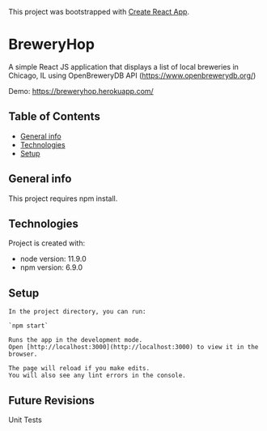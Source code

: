 This project was bootstrapped with [Create React App](https://github.com/facebook/create-react-app).

# BreweryHop

A simple React JS application that displays a list of local breweries in Chicago, IL using OpenBreweryDB​ API 
(https://www.openbrewerydb.org/)

Demo: https://breweryhop.herokuapp.com/

## Table of Contents
* [General info](#general-info)
* [Technologies](#technologies)
* [Setup](#setup)

## General info
This project requires npm install. 
	
## Technologies
Project is created with:
* node version: 11.9.0
* npm version: 6.9.0
	
## Setup

```
In the project directory, you can run:

`npm start`

Runs the app in the development mode.
Open [http://localhost:3000](http://localhost:3000) to view it in the browser.

The page will reload if you make edits.
You will also see any lint errors in the console.

```

## Future Revisions

Unit Tests